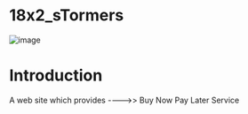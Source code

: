 # 18x2_sTormers
![image](https://user-images.githubusercontent.com/78855349/164956602-d0e76bfb-64d6-4f6b-b8c0-23480f0d54a1.png)

# Introduction
A web site which provides ---->> Buy Now Pay Later Service
